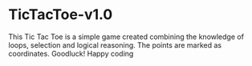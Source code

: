 # TicTacToe-v1.0
This Tic Tac Toe is a simple game created combining the knowledge of loops, selection and logical reasoning. The points are marked as coordinates. Goodluck! Happy coding
